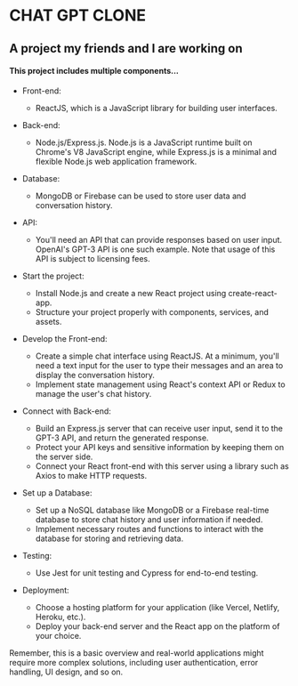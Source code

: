 # CHAT GPT CLONE
## A project my friends and I are working on

#### This project includes multiple components...

* Front-end: 
  * ReactJS, which is a JavaScript library for building user interfaces.
*	Back-end: 
    *	Node.js/Express.js. Node.js is a JavaScript runtime built on Chrome's V8 JavaScript engine, while Express.js is a minimal and flexible Node.js web application framework.

*	Database: 
    *	MongoDB or Firebase can be used to store user data and conversation history.

*	API: 
    *	You'll need an API that can provide responses based on user input. OpenAI's GPT-3 API is one such example. Note that usage of this API is subject to licensing fees.


* Start the project:
    *	Install Node.js and create a new React project using create-react-app.
    *	Structure your project properly with components, services, and assets.
    
* Develop the Front-end:
    *	Create a simple chat interface using ReactJS. At a minimum, you'll need a text input for the user to type their messages and an area to display the conversation history.
    *	Implement state management using React's context API or Redux to manage the user's chat history.
    
* Connect with Back-end:
    *	Build an Express.js server that can receive user input, send it to the GPT-3 API, and return the generated response.
    *	Protect your API keys and sensitive information by keeping them on the server side.
    *	Connect your React front-end with this server using a library such as Axios to make HTTP requests.
    
* Set up a Database:
    *	Set up a NoSQL database like MongoDB or a Firebase real-time database to store chat history and user information if needed.
    *	Implement necessary routes and functions to interact with the database for storing and retrieving data.
    
* Testing:
    *	Use Jest for unit testing and Cypress for end-to-end testing.
    
* Deployment:
    *	Choose a hosting platform for your application (like Vercel, Netlify, Heroku, etc.).
    *	Deploy your back-end server and the React app on the platform of your choice.
    
Remember, this is a basic overview and real-world applications might require more complex solutions, including user authentication, error handling, UI design, and so on.

